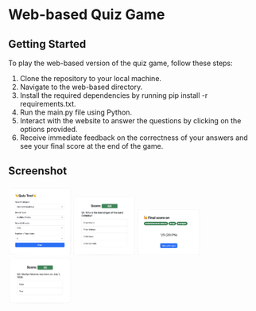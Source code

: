 # Web-based Quiz Game

## Getting Started

To play the web-based version of the quiz game, follow these steps:

1. Clone the repository to your local machine.
2. Navigate to the web-based directory.
3. Install the required dependencies by running pip install -r requirements.txt.
4. Run the main.py file using Python.
5. Interact with the website to answer the questions by clicking on the options provided.
6. Receive immediate feedback on the correctness of your answers and see your final score at the end of the game.

## Screenshot

<img src="images/web-based-1.png" alt="text quiz game" style="width:25%; height:auto;">
<img src="images/web-based-2.png" alt="text quiz game" style="width:25%; height:auto;"> 
<img src="images/web-based-3.png" alt="text quiz game" style="width:25%; height:auto;"> 
<img src="images/web-based-4.png" alt="text quiz game" style="width:25%; height:auto;">